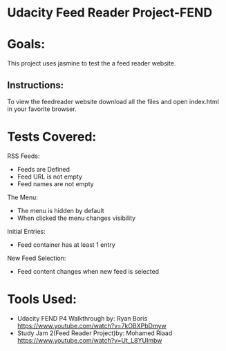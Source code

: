 # Udacity Feed Reader Project-FEND 

# Goals:
This project uses jasmine to test the a feed reader website. 

## Instructions:
To view the feedreader website download all the files and open index.html in your favorite browser.

# Tests Covered:
RSS Feeds:
* Feeds are Defined
* Feed URL is not empty
* Feed names are not empty

The Menu:
* The menu is hidden by default
* When clicked the menu changes visibility

Initial Entries:
* Feed container has at least 1 entry

New Feed Selection:
* Feed content changes when new feed is selected

# Tools Used:
* Udacity FEND P4 Walkthrough by: Ryan Boris
  https://www.youtube.com/watch?v=7kOBXPbDmyw
* Study Jam 2(Feed Reader Project)by: Mohamed Riaad
  https://www.youtube.com/watch?v=Ut_L8YUImbw  
